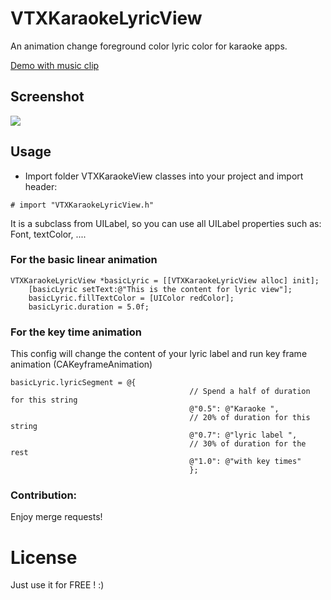 # VTXKaraokeLyricView
An animation change foreground color lyric color for karaoke apps.

[Demo with music clip](https://www.youtube.com/watch?v=sqjA5VAcOc0)

## Screenshot
<img src="https://www.dropbox.com/s/6n0dxw0hbns1kxs/vtx_karaoke_lyric.gif?raw=1" />

## Usage
- Import folder VTXKaraokeView classes into your project and import header:
```
# import "VTXKaraokeLyricView.h"
```
It is a subclass from UILabel, so you can use all UILabel properties such as: Font, textColor, ....
 
### For the basic linear animation

```
VTXKaraokeLyricView *basicLyric = [[VTXKaraokeLyricView alloc] init];
    [basicLyric setText:@"This is the content for lyric view"];
    basicLyric.fillTextColor = [UIColor redColor];
    basicLyric.duration = 5.0f;
  ```
### For the key time animation
This config will change the content of your lyric label and run key frame animation (CAKeyframeAnimation)

```
basicLyric.lyricSegment = @{
                                       	// Spend a half of duration for this string
                                        @"0.5": @"Karaoke ",
                                        // 20% of duration for this string
                                        @"0.7": @"lyric label ",
                                        // 30% of duration for the rest
                                        @"1.0": @"with key times"
                                        };
  ```

### Contribution: 
Enjoy merge requests!

# License
Just use it for FREE ! :)